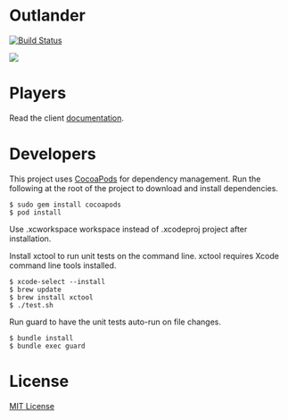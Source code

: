 Outlander
==========

[![Build Status](https://travis-ci.org/joemcbride/outlander-osx.png?branch=master)](https://travis-ci.org/joemcbride/outlander-osx)

![](http://i.imgur.com/NsK0LOT.png)

Players
==========
Read the client [documentation](commands.md).

Developers
==========

This project uses [CocoaPods](http://cocoapods.org) for dependency management.  Run the following at the root of the project to download and install dependencies.

    $ sudo gem install cocoapods
    $ pod install

Use .xcworkspace workspace instead of .xcodeproj project after installation.

Install xctool to run unit tests on the command line.  xctool requires Xcode command line tools installed.

    $ xcode-select --install
    $ brew update
    $ brew install xctool
    $ ./test.sh

Run guard to have the unit tests auto-run on file changes.

    $ bundle install
    $ bundle exec guard

License
==========
[MIT License](LICENSE.md)
